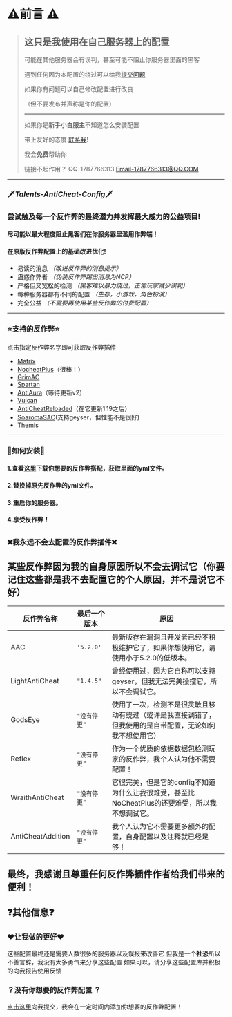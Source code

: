 # ⚠️前言 ⚠️

> ## 这只是我使用在自己服务器上的配置
>
> 可能在其他服务器会有误判，甚至可能不阻止你服务器里面的黑客
> 
> 遇到任何因为本配置的绕过可以给我[提交问题](https://github.com/TalentsDX/Talents-anticheat-config/issues/new/choose)
> 
> 如果你有问题可以自己修改配置进行改良
> 
> （但不要发布并声称是你的配置）
> 
> ---
> 如果你是**新手小白服主**不知道怎么安装配置
> 
>带上友好的态度 [联系我](https://qm.qq.com/cgi-bin/qm/qr?k=R0L6OiGpg-kWrQqN9aLLuVgArLZyGrFg&noverify=0)!
>
>我会**免费**帮助你
> 
> 链接不起作用？
> QQ-1787766313
> Email-1787766313@QQ.COM

---
### 🗡*Talents-AntiCheat-Config*🗡
 ### 尝试触及每一个反作弊的最终潜力并发挥最大威力的公益项目!
 #### 尽可能以最大程度阻止黑客们在你服务器里滥用作弊端！
#### 在原版反作弊配置上的基础改进优化!
- 易读的消息 *（改进反作弊的消息提示）*
- 蛊惑作弊者 *（伪装反作弊踢出消息为NCP）*
- 严格但又宽松的检测 *（黑客难以暴力绕过，正常玩家减少误判）*
- 每种服务器都有不同的配置 *（生存，小游戏，角色扮演）*
- 完全公益 *（不需要再使用某些反作弊的付费配置）*
 
---
### **⭐支持的反作弊⭐**
点击指定反作弊名字即可获取反作弊插件
 - [Matrix](https://matrix.rip)
 - [NocheatPlus](https://github.com/Updated-NoCheatPlus/NoCheatPlus)（很棒！）
 - [GrimAC](https://grim.ac)
 - [Spartan](https://www.spigotmc.org/resources/spartan-advanced-anti-cheat-cheat-detection-hack-blocker-1-7-1-19-2-10-summer-sale.25638/)
 - [AntiAura](https://www.spigotmc.org/resources/antiaura-%C2%BB-reliable-cheat-detection-%C2%BB-anti-cheat-plugin.1368/update?update=16048)（等待更新v2）
 - [Vulcan](https://www.spigotmc.org/resources/vulcan-anti-cheat-advanced-cheat-detection-1-7-1-19.83626/)
 - [AntiCheatReloaded](https://www.spigotmc.org/resources/anticheatreloaded.23799/)（在它更新1.19之后）
 - [SoaromaSAC](https://www.spigotmc.org/resources/soaromasac-lightweight-cheat-detection-system-for-java-bedrock.87702/)(支持geyser，但性能不是很好)
 - [Themis](https://www.spigotmc.org/resources/themis-anti-cheat-1-17-1-18-1-19-bedrock-support-paper-compatibility-free-optimized.90766/)
 
---
### 🔧如何安装🔧

#### 1.查看[这里](https://github.com/TalentsDX/Talents-anticheat-config/releases)下载你想要的反作弊搭配，获取里面的yml文件。
####  2.替换掉原先反作弊的yml文件。
####  3.重启你的服务器。
#### 4.享受反作弊！


##  

### ❌我永远不会去配置的反作弊插件❌
 ## 某些反作弊因为我的自身原因所以不会去调试它（你要记住这些都是我不去配置它的个人原因，并不是说它不好）

|反作弊名称                |最后一个版本                         |    原因                     |
|----------------|-------------------------------|-----------------------------|
|AAC|`'5.2.0'`            |最新版存在漏洞且开发者已经不积极维护它了，如果你想使用它，请使用小于5.2.0的低版本。|
|LightAntiCheat          |`"1.4.5"`            |曾经使用过，因为它自称可以支持geyser，但我无法完美操控它，所以不会调试它。            |
|GodsEye          |`"没有停更"`            |使用了一次，检测不是很灵敏且移动有绕过（或许是我直接调错了，但我使用的是自带配置，无论如何我不想使用它）            |
|Reflex          |`"没有停更"`            |作为一个优质的依据数据包检测玩家的反作弊，我个人认为他不需要配置！            |
|WraithAntiCheat          |`"没有停更"`            |它很完美，但是它的config不知道为什么让我很难受，甚至比NoCheatPlus的还要难受，所以我不想调试它。            |
|AntiCheatAddition          |`"没有停更"`            |我个人认为它不需要更多额外的配置，自身配置以及注释就已经足够！            |

## **最终，我感谢且尊重任何反作弊插件作者给我们带来的便利！**
## ❓其他信息❓
### ❤让我做的更好❤
这些配置最终还是需要人数很多的服务器以及误报来改善它
但我是一个**社恐**所以不善言辞，我没有太多勇气来分享这些配置
如果可以，请分享这些配置库并积极的向我报告使用反馈

### ？没有你想要的反作弊配置 ？
[点击这里](https://github.com/TalentsDX/Talents-anticheat-config/issues/new/choose)向我提交，我会在一定时间内添加你想要的反作弊配置！
